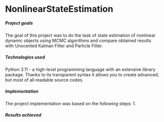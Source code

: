 # NonlinearStateEstimation


##### Project goals

The goal of this project was to do the task of state estimation of nonlinear dynamic objects using MCMC algorithms and compare obtained results with Unscented Kalman Filter and Particle Filter.

##### Technologies used
Python 3.11 - a high-level programming language with an extensive library package. Thanks to its
transparent syntax it allows you to create advanced, but most of all readable source codes.


##### Implementation

The project implementation was based on the following steps:
1. 


##### Results achieved
